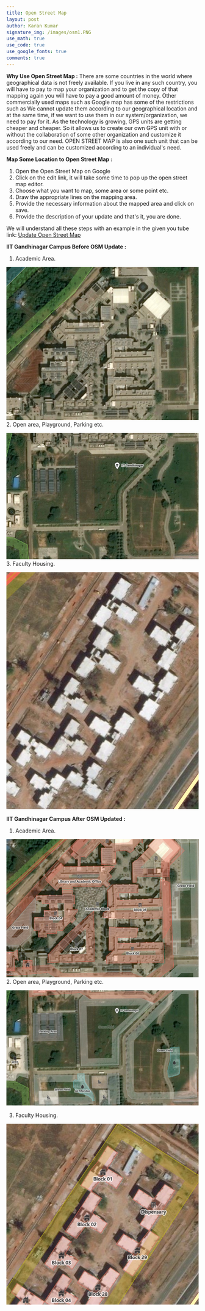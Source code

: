 ```yaml
---
title: Open Street Map
layout: post
author: Karan Kumar
signature_img: /images/osm1.PNG
use_math: true
use_code: true
use_google_fonts: true
comments: true
---
```


**Why Use Open Street Map :** There are some countries in the world where geographical data is not freely available. If you live in any such country, you will have to pay to map your organization and to get the copy of that mapping again you will have to pay a good amount of money. Other commercially used maps such as Google map has some of the restrictions such as  We cannot update them according to our geographical location and at the same time, if we want to use them in our system/organization, we need to pay for it. As the technology is growing, GPS units are getting cheaper and cheaper. So it allows us to create our own GPS unit with or without the collaboration of some other organization and customize it according to our need. OPEN STREET MAP is also one such unit that can be used freely and can be customized according to an individual's need.


**Map Some Location to Open Street Map :** 
1. Open the Open Street Map on Google
2. Click on the edit link, it will take some time to pop up the open street map editor.
3. Choose what you want to map, some area or some point etc.
4. Draw the appropriate lines on the mapping area.
5. Provide the necessary information about the mapped area and click on save.
6. Provide the description of your update and that's it, you are done.

We will understand all these steps with an example in the given you tube link:
[Update Open Street Map](https://www.youtube.com/watch?v=qcgoUcsURzU)

**IIT Gandhinagar Campus Before OSM Update :**
1. Academic Area.


![Academic Area](/images/osm_w_update.PNG)
2. Open area, Playground, Parking etc.


![Open Area](/images/hostel.PNG)
3. Faculty Housing.


![Housing](/images/housing_w.PNG)


**IIT Gandhinagar Campus After OSM Updated :**
1. Academic Area.


![Academic Area](/images/osm1.PNG)
2. Open area, Playground, Parking etc.


![Open Area](/images/osm2.PNG)

3. Faculty Housing.


![Housing](/images/housing_d.PNG)





